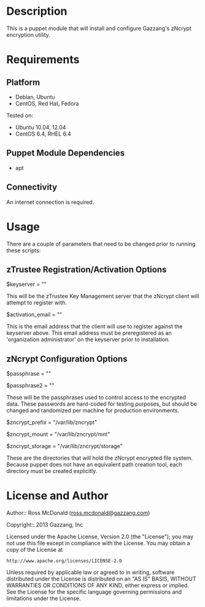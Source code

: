 Description
===========

This is a puppet module that will install and configure Gazzang's zNcrypt encryption utility.

Requirements
============

Platform
--------

* Debian, Ubuntu
* CentOS, Red Hat, Fedora

Tested on:

* Ubuntu 10.04, 12.04
* CentOS 6.4, RHEL 6.4

Puppet Module Dependencies
--------------------------

* apt

Connectivity
------------

An internet connection is required.

Usage
=====

There are a couple of parameters that need to be changed prior to running these scripts:

zTrustee Registration/Activation Options
----------------------------------------

$keyserver = ""

This will be the zTrustee Key Management server that the zNcrypt client will attempt to register with.

$activation_email = ""

This is the email address that the client will use to register against the keyserver above. This email address must be preregistered as an 'organization administrator' on the keyserver prior to installation. 

zNcrypt Configuration Options
-----------------------------

$passphrase = ""

$passphrase2 = ""

These will be the passphrases used to control access to the encrypted data. These passwords are hard-coded for testing purposes, but should be changed and randomized per machine for production environments.

$zncrypt_prefix = "/var/lib/zncrypt"

$zncrypt_mount = "/var/lib/zncrypt/mnt"

$zncrypt_storage = "/var/lib/zncrypt/storage"

These are the directories that will hold the zNcrypt encrypted file system. Because puppet does not have an equivalent path creation tool, each directory must be created explicitly.

License and Author
==================

Author:: Ross McDonald (<ross.mcdonald@gazzang.com>)

Copyright:: 2013 Gazzang, Inc

Licensed under the Apache License, Version 2.0 (the "License");
you may not use this file except in compliance with the License.
You may obtain a copy of the License at

    http://www.apache.org/licenses/LICENSE-2.0

Unless required by applicable law or agreed to in writing, software
distributed under the License is distributed on an "AS IS" BASIS,
WITHOUT WARRANTIES OR CONDITIONS OF ANY KIND, either express or implied.
See the License for the specific language governing permissions and
limitations under the License.
